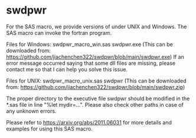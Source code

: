 # swdpwr
For the SAS macro, we provide versions of under UNIX and Windows. The SAS macro can invoke the fortran program.

Files for Windows:
swdpwr_macro_win.sas 
swdpwr.exe (This can be downloaded from: https://github.com/jiachenchen322/swdpwr/blob/main/swdpwr.exe)
If an error message occurred saying that some dll files are missing, please contact me so that I can help you solve this issue.

Files for UNIX:
swdpwr_macro_unix.sas 
swdpwr (This can be downloaded from: https://github.com/jiachenchen322/swdpwr/blob/main/swdpwr.zip)

The proper directory to the executive file swdpwr should be modified in the *.sas file in line "%let mydir=...". Please also check other paths in case of any unknown errors.
 
Please refer to https://arxiv.org/abs/2011.06031 for more details and examples for using this SAS macro.
